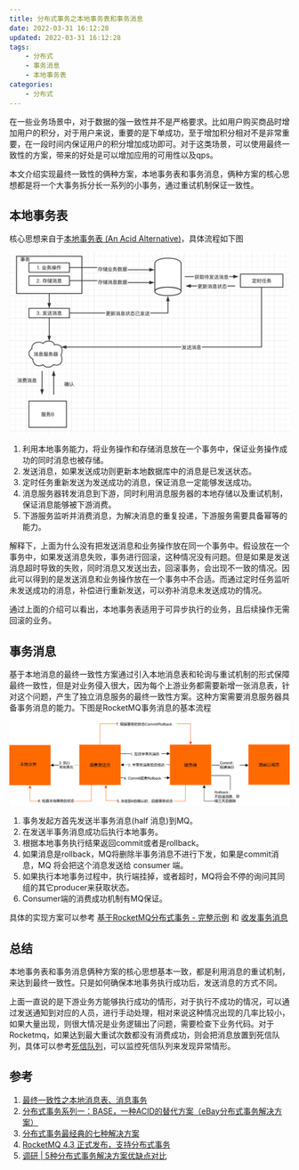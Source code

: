 ```yaml
---
title: 分布式事务之本地事务表和事务消息
date: 2022-03-31 16:12:28
updated: 2022-03-31 16:12:28
tags:
    - 分布式
    - 事务消息
    - 本地事务表
categories:
    - 分布式
---
```


在一些业务场景中，对于数据的强一致性并不是严格要求。比如用户购买商品时增加用户的积分，对于用户来说，重要的是下单成功，至于增加积分相对不是非常重要，在一段时间内保证用户的积分增加成功即可。对于这类场景，可以使用最终一致性的方案，带来的好处是可以增加应用的可用性以及qps。

本文介绍实现最终一致性的俩种方案，本地事务表和事务消息，俩种方案的核心思想都是将一个大事务拆分长一系列的小事务，通过重试机制保证一致性。

## 本地事务表

核心思想来自于[本地事务表 (An Acid Alternative)](https://fengxiu.tech/archives/6735.html)，具体流程如下图

![本地事务表](https://raw.githubusercontent.com/fengxiu/img/master/20220402140817.png)

1. 利用本地事务能力，将业务操作和存储消息放在一个事务中，保证业务操作成功的同时消息也被存储。
2. 发送消息，如果发送成功则更新本地数据库中的消息是已发送状态。
3. 定时任务重新发送为发送成功的消息，保证消息一定能够发送成功。
4. 消息服务器转发消息到下游，同时利用消息服务器的本地存储以及重试机制，保证消息能够被下游消费。
5. 下游服务监听并消费消息，为解决消息的重复投递，下游服务需要具备幂等的能力。

解释下，上面为什么没有把发送消息和业务操作放在同一个事务中。假设放在一个事务中，如果发送消息失败，事务进行回滚，这种情况没有问题。但是如果是发送消息超时导致的失败，同时消息又发送出去，回滚事务，会出现不一致的情况。因此可以得到的是发送消息和业务操作放在一个事务中不合适。而通过定时任务监听未发送成功的消息，补偿进行重新发送，可以弥补消息未发送成功的情况。

通过上面的介绍可以看出，本地事务表适用于可异步执行的业务，且后续操作无需回滚的业务。

## 事务消息

基于本地消息的最终一致性方案通过引入本地消息表和轮询与重试机制的形式保障最终一致性，但是对业务侵入很大，因为每个上游业务都需要新增一张消息表，针对这个问题，产生了独立消息服务的最终一致性方案。这种方案需要消息服务器具备事务消息的能力。下图是RocketMQ事务消息的基本流程

![事务消息流程](https://raw.githubusercontent.com/fengxiu/img/master/20220402144118.png)

1. 事务发起方首先发送半事务消息(half 消息)到MQ。
2. 在发送半事务消息成功后执行本地事务。
3. 根据本地事务执行结果返回commit或者是rollback。
4. 如果消息是rollback，MQ将删除半事务消息不进行下发，如果是commit消息，MQ 将会把这个消息发送给 consumer 端。
5. 如果执行本地事务过程中，执行端挂掉，或者超时，MQ将会不停的询问其同组的其它producer来获取状态。
6. Consumer端的消费成功机制有MQ保证。

具体的实现方案可以参考 [基于RocketMQ分布式事务 - 完整示例](https://juejin.cn/post/6844904099993878536) 和 [收发事务消息](https://help.aliyun.com/document_detail/29548.htm?spm=a2c4g.11186623.0.0.218c7060urBnHH#concept-2047089)

## 总结

本地事务表和事务消息俩种方案的核心思想基本一致，都是利用消息的重试机制，来达到最终一致性。只是如何确保本地事务执行成功后，发送消息的方式不同。

上面一直说的是下游业务方能够执行成功的情形，对于执行不成功的情况，可以通过发送通知到对应的人员，进行手动处理，相对来说这种情况出现的几率比较小，如果大量出现，则很大情况是业务逻辑出了问题，需要检查下业务代码。对于Rocketmq，如果达到最大重试次数都没有消费成功，则会把消息放置到死信队列，具体可以参考[死信队列](https://help.aliyun.com/document_detail/87277.html)，可以监控死信队列来发现异常情形。

## 参考

1. [最终一致性之本地消息表、消息事务](https://blog.csdn.net/hosaos/article/details/108644527)
2. [分布式事务系列一：BASE，一种ACID的替代方案（eBay分布式事务解决方案）](https://zhuanlan.zhihu.com/p/95608046)
3. [分布式事务最经典的七种解决方案](https://segmentfault.com/a/1190000040321750)
4. [RocketMQ 4.3 正式发布，支持分布式事务](https://www.infoq.cn/article/2018/08/rocketmq-4.3-release)
5. [调研 | 5种分布式事务解决方案优缺点对比](https://juejin.cn/post/6844903896851169287)
